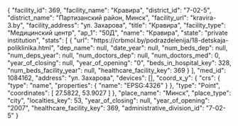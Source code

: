 {
    "facility_id": 369,
    "facility_name": "Кравира",
    "district_id": "7-02-5",
    "district_name": "Партизанский район, Минск",
    "facility_url": "kravira-3.by",
    "facility_address": "ул. Захарова",
    "title": "Кравира",
    "facility_type": "Медицинский центр",
    "ap_1": "50Д",
    "name": "Кравира",
    "state": "private institution",
    "stats": [
        {
            "url": "https:\/\/crbmol.by\/podrazdelenija\/18-detskaja-poliklinika.html",
            "dep_name": null,
            "date_year": null,
            "num_beds_dep": null,
            "num_deps_year": null,
            "num_doctors_dep": null,
            "num_doctors_med": 0,
            "year_of_closing": null,
            "year_of_opening": "0",
            "beds_in_hospital_key": 328,
            "num_beds_facility_year": null,
            "healthcare_facility_key": 369
        }
    ],
    "med_id": 1084162,
    "address": "ул. Захарова",
    "devices": [],
    "coord_x_y": {
        "crs": {
            "type": "name",
            "properties": {
                "name": "EPSG:4326"
            }
        },
        "type": "Point",
        "coordinates": [
            27.5822,
            53.9027
        ]
    },
    "place_name": "Минск",
    "place_type": "city",
    "localties_key": 53,
    "year_of_closing": null,
    "year_of_opening": "2007",
    "healthcare_facility_key": 369,
    "administrative_division_id": "7-02-5"
}